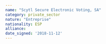 ```yaml
---
name: "Scytl Secure Electronic Voting, SA"
category: private_sector
nature: "Entreprise"
nationality: ESP
alliance: 
date_signed: '2018-11-12'
---
```

    